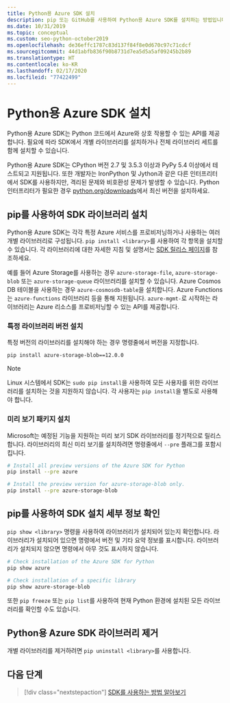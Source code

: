 ```yaml
---
title: Python용 Azure SDK 설치
description: pip 또는 GitHub를 사용하여 Python용 Azure SDK를 설치하는 방법입니다. Azure SDK는 개별 라이브러리 또는 전체 패키지로 설치할 수 있습니다.
ms.date: 10/31/2019
ms.topic: conceptual
ms.custom: seo-python-october2019
ms.openlocfilehash: de36effc1787c83d137f84f8e0d670c97c71cdcf
ms.sourcegitcommit: 44d1abfb836f90b8731d7ea5d5a5af09245b2b89
ms.translationtype: HT
ms.contentlocale: ko-KR
ms.lasthandoff: 02/17/2020
ms.locfileid: "77422499"
---
```

# <a name="install-the-azure-sdk-for-python"></a>Python용 Azure SDK 설치

Python용 Azure SDK는 Python 코드에서 Azure와 상호 작용할 수 있는 API를 제공합니다. 필요에 따라 SDK에서 개별 라이브러리를 설치하거나 전체 라이브러리 세트를 함께 설치할 수 있습니다.

Python용 Azure SDK는 CPython 버전 2.7 및 3.5.3 이상과 PyPy 5.4 이상에서 테스트되고 지원됩니다. 또한 개발자는 IronPython 및 Jython과 같은 다른 인터프리터에서 SDK를 사용하지만, 격리된 문제와 비호환성 문제가 발생할 수 있습니다. Python 인터프리터가 필요한 경우 [python.org/downloads](https://www.python.org/downloads)에서 최신 버전을 설치하세요.

## <a name="install-sdk-libraries-using-pip"></a>pip를 사용하여 SDK 라이브러리 설치

Python용 Azure SDK는 각각 특정 Azure 서비스를 프로비저닝하거나 사용하는 여러 개별 라이브러리로 구성됩니다. `pip install <library>`를 사용하여 각 항목을 설치할 수 있습니다. 각 라이브러리에 대한 자세한 지침 및 설명서는 [SDK 릴리스 페이지](https://azure.github.io/azure-sdk/releases/latest/python.html)를 참조하세요.

예를 들어 Azure Storage를 사용하는 경우 `azure-storage-file`, `azure-storage-blob` 또는 `azure-storage-queue` 라이브러리를 설치할 수 있습니다. Azure Cosmos DB 테이블을 사용하는 경우 `azure-cosmosdb-table`을 설치합니다. Azure Functions는 `azure-functions` 라이브러리 등을 통해 지원됩니다. `azure-mgmt-`로 시작하는 라이브러리는 Azure 리소스를 프로비저닝할 수 있는 API를 제공합니다.

### <a name="install-specific-library-versions"></a>특정 라이브러리 버전 설치

특정 버전의 라이브러리를 설치해야 하는 경우 명령줄에서 버전을 지정합니다.

```bash
pip install azure-storage-blob==12.0.0
```

> [!NOTE]
> Linux 시스템에서 SDK는 `sudo pip install`을 사용하여 모든 사용자를 위한 라이브러리를 설치하는 것을 지원하지 않습니다. 각 사용자는 `pip install`을 별도로 사용해야 합니다. 

### <a name="install-preview-packages"></a>미리 보기 패키지 설치

Microsoft는 예정된 기능을 지원하는 미리 보기 SDK 라이브러리를 정기적으로 릴리스합니다. 라이브러리의 최신 미리 보기를 설치하려면 명령줄에서 `--pre` 플래그를 포함시킵니다. 

```bash
# Install all preview versions of the Azure SDK for Python
pip install --pre azure

# Install the preview version for azure-storage-blob only.
pip install --pre azure-storage-blob
```

## <a name="verify-sdk-installation-details-with-pip"></a>pip를 사용하여 SDK 설치 세부 정보 확인

`pip show <library>` 명령을 사용하여 라이브러리가 설치되어 있는지 확인합니다. 라이브러리가 설치되어 있으면 명령에서 버전 및 기타 요약 정보를 표시합니다. 라이브러리가 설치되지 않으면 명령에서 아무 것도 표시하지 않습니다.

```bash
# Check installation of the Azure SDK for Python
pip show azure

# Check installation of a specific library
pip show azure-storage-blob
```

또한 `pip freeze` 또는 `pip list`를 사용하여 현재 Python 환경에 설치된 모든 라이브러리를 확인할 수도 있습니다.

## <a name="uninstall-azure-sdk-for-python-libraries"></a>Python용 Azure SDK 라이브러리 제거

개별 라이브러리를 제거하려면 `pip uninstall <library>`를 사용합니다.

## <a name="next-steps"></a>다음 단계

> [!div class="nextstepaction"]
> [SDK를 사용하는 방법 알아보기](python-sdk-azure-get-started.yml)
